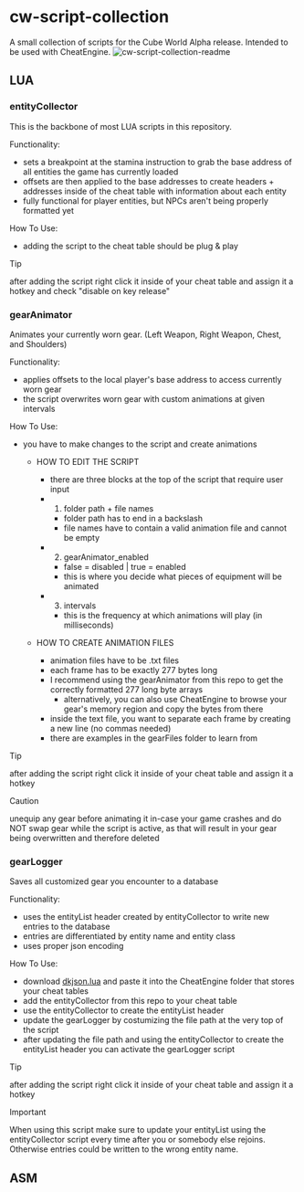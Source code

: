 # cw-script-collection
A small collection of scripts for the Cube World Alpha release. Intended to be used with CheatEngine.
![cw-script-collection-readme](https://github.com/user-attachments/assets/2260851c-8841-432f-b686-66f1d7817c40)
## LUA
### **entityCollector**
This is the backbone of most LUA scripts in this repository.


Functionality:
  - sets a breakpoint at the stamina instruction to grab the base address of all entities the game has currently loaded
  - offsets are then applied to the base addresses to create headers + addresses inside of the cheat table with information about each entity
  - fully functional for player entities, but NPCs aren't being properly formatted yet


How To Use:
  - adding the script to the cheat table should be plug & play
> [!TIP]
> after adding the script right click it inside of your cheat table and assign it a hotkey and check "disable on key release"

### **gearAnimator**
Animates your currently worn gear. (Left Weapon, Right Weapon, Chest, and Shoulders)


Functionality:
  - applies offsets to the local player's base address to access currently worn gear
  - the script overwrites worn gear with custom animations at given intervals


How To Use:
  - you have to make changes to the script and create animations


    - HOW TO EDIT THE SCRIPT
      - there are three blocks at the top of the script that require user input
      - 1. folder path + file names
        - folder path has to end in a backslash
        - file names have to contain a valid animation file and cannot be empty
      - 2. gearAnimator_enabled
        - false = disabled | true = enabled
        - this is where you decide what pieces of equipment will be animated
      - 3. intervals
        - this is the frequency at which animations will play (in milliseconds)


    - HOW TO CREATE ANIMATION FILES
      - animation files have to be .txt files
      - each frame has to be exactly 277 bytes long
      - I recommend using the gearAnimator from this repo to get the correctly formatted 277 long byte arrays
        - alternatively, you can also use CheatEngine to browse your gear's memory region and copy the bytes from there
      - inside the text file, you want to separate each frame by creating a new line (no commas needed)
      - there are examples in the gearFiles folder to learn from
> [!TIP]
> after adding the script right click it inside of your cheat table and assign it a hotkey

> [!CAUTION]
> unequip any gear before animating it in-case your game crashes and do NOT swap gear while the script is active, as that will result in your gear being overwritten and therefore deleted

### **gearLogger**
Saves all customized gear you encounter to a database


Functionality:
  - uses the entityList header created by entityCollector to write new entries to the database
  - entries are differentiated by entity name and entity class
  - uses proper json encoding


How To Use:
  - download [dkjson.lua](https://github.com/LuaDist/dkjson) and paste it into the CheatEngine folder that stores your cheat tables
  - add the entityCollector from this repo to your cheat table
  - use the entityCollector to create the entityList header
  - update the gearLogger by costumizing the file path at the very top of the script
  - after updating the file path and using the entityCollector to create the entityList header you can activate the gearLogger script
> [!TIP]
> after adding the script right click it inside of your cheat table and assign it a hotkey

> [!IMPORTANT]
> When using this script make sure to update your entityList using the entityCollector script every time after you or somebody else rejoins. Otherwise entries could be written to the wrong entity name.

## ASM
